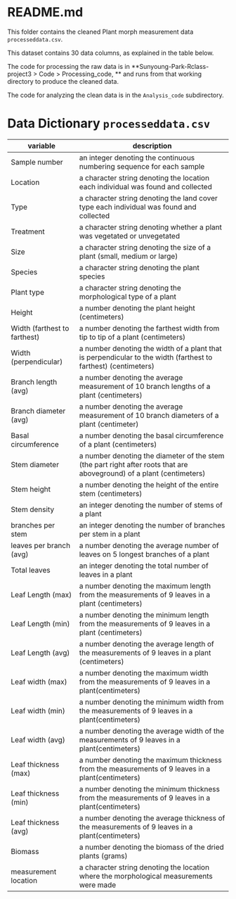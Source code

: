 # README.md

This folder contains the cleaned Plant morph measurement data `processeddata.csv`. 

This dataset contains 30 data columns, as explained in the table below. 

The code for processing the raw data is in **Sunyoung-Park-Rclass-project3 > Code > Processing_code, ** and runs from that working directory to produce the cleaned data. 

The code for analyzing the clean data is in the `Analysis_code` subdirectory.

# Data Dictionary `processeddata.csv`

|variable| description|
|----------|--------------|
| Sample number | an integer denoting the continuous numbering sequence for each sample |
| Location | a character string denoting the location each individual was found and collected |
| Type | a character string denoting the land cover type each individual was found and collected |
| Treatment | a character string denoting whether a plant was vegetated or unvegetated |
| Size | a character string denoting the size of a plant (small, medium or large) |
| Species | a character string denoting the plant species |
| Plant type | a character string denoting the morphological type of a plant |
| Height | a number denoting the plant height (centimeters)|
| Width (farthest to farthest)| a number denoting the farthest width from tip to tip of a plant (centimeters)|
| Width (perpendicular)| a number denoting the width of a plant that is perpendicular to the width (farthest to farthest) (centimeters)| 
| Branch length (avg) | a number denoting the average measurement of 10 branch lengths of a plant (centimeters)| 
| Branch diameter (avg) | a number denoting the average measurement of 10 branch diameters of a plant (centimeter)| 
| Basal circumference | a number denoting the basal circumference of a plant (centimeters)| 
| Stem diameter | a number denoting the diameter of the stem (the part right after roots that are aboveground) of a plant (centimeters)|
| Stem height | a number denoting the height of the entire stem (centimeters)|
| Stem density | an integer denoting the number of stems of a plant |
| branches per stem | an integer denoting the number of branches per stem in a plant |
| leaves per branch (avg) | a number denoting the average number of leaves on 5 longest branches of a plant |
| Total leaves | an integer denoting the total number of leaves in a plant |
| Leaf Length (max) | a number denoting the maximum length from the measurements of 9 leaves in a plant (centimeters)|
|  Leaf Length (min) | a number denoting the minimum length from the measurements of 9 leaves in a plant (centimeters)|
| Leaf Length (avg) | a number denoting the average length of the measurements of 9 leaves in a plant (centimeters)|
| Leaf width (max) | a number denoting the maximum width from the measurements of 9 leaves in a plant(centimeters)|
| Leaf width (min) | a number denoting the minimum width from the measurements of 9 leaves in a plant(centimeters)|
| Leaf width (avg) | a number denoting the average width of the measurements of 9 leaves in a plant(centimeters)|
| Leaf thickness (max) | a number denoting the maximum thickness from the measurements of 9 leaves in a plant(centimeters)|
| Leaf thickness (min) | a number denoting the minimum thickness from the measurements of 9 leaves in a plant(centimeters)|
| Leaf thickness (avg) | a number denoting the average thickness of the measurements of 9 leaves in a plant(centimeters)|
| Biomass | a number denoting the biomass of the dried plants (grams)|
| measurement location | a character string denoting the location where the morphological measurements were made |


